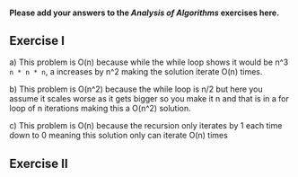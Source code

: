 #### Please add your answers to the **_Analysis of Algorithms_** exercises here.

## Exercise I

a) This problem is O(n) because while the while loop shows it would be n^3 `n * n * n`, a increases by n^2
making the solution iterate O(n) times.

b) This problem is O(n^2) because the while loop is n/2 but here you assume it scales worse as it gets bigger so you make it n
and that is in a for loop of n iterations making this a O(n^2) solution.

c) This problem is O(n) because the recursion only iterates by 1 each time down to 0 meaning this solution only can iterate O(n) times

## Exercise II

